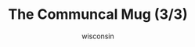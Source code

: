 ---
media: "images/rounds/round_3/communal_mug_3.png"
media_type: image
title: The Communcal Mug (3/3)
author: [wisconsin]
desc: Evidently Nanotrasen neglected to pack more than a single coffee mug for the expedition.
---